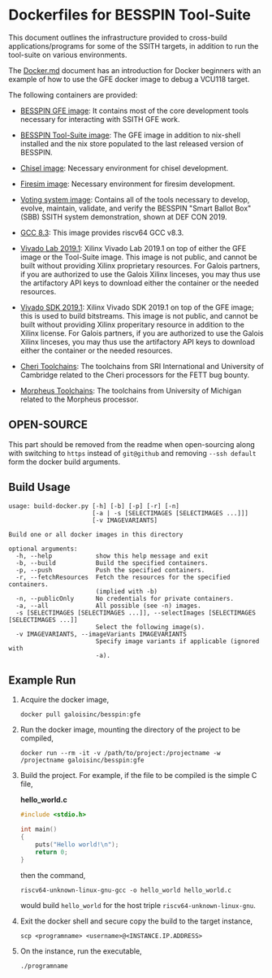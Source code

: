 # Dockerfiles for BESSPIN Tool-Suite

This document outlines the infrastructure provided to cross-build applications/programs for
some of the SSITH targets, in addition to run the tool-suite on various environments. 

The [Docker.md](./Docker.md) document has an introduction for Docker beginners with an example of how to use the GFE docker image to debug a VCU118 target.

The following containers are provided:

- [BESSPIN GFE image](./gfe/README.md): It contains most of the core development tools necessary for
interacting with SSITH GFE work.

- [BESSPIN Tool-Suite image](./tool-suite/README.md): The GFE image in addition to nix-shell installed and the nix store populated to the last released version of BESSPIN.

- [Chisel image](./chisel/README.md): Necessary environment for chisel development.

- [Firesim image](./firesim/README.md): Necessary environment for firesim development.

- [Voting system image](./voting-system/README.md): Contains all of the tools necessary to develop, evolve, maintain,
validate, and verify the BESSPIN "Smart Ballot Box" (SBB) SSITH system
demonstration, shown at DEF CON 2019.

- [GCC 8.3](./gcc83/README.md): This image provides riscv64 GCC v8.3.

- [Vivado Lab 2019.1](./vivado-lab-2019-1/README.md): Xilinx Vivado Lab 2019.1 on top of either the GFE image or the Tool-Suite image. This image is not public, and cannot be built without providing Xilinx proprietary resources. For Galois partners, if you are authorized to use the Galois Xilinx linceses, you may thus use the artifactory API keys to download either the container or the needed resources.

- [Vivado SDK 2019.1](./vivado-sdk-2019-1/README.md): Xilinx Vivado SDK 2019.1 on top of the GFE image; this is used to build bitstreams. This image is not public, and cannot be built without providing Xilinx properitary resource in addition to the Xilinx license. For Galois partners, if you are authorized to use the Galois Xilinx linceses, you may thus use the artifactory API keys to download either the container or the needed resources.

- [Cheri Toolchains](./fett-cheri/README.md): The toolchains from SRI International and University of Cambridge related to the Cheri processors for the FETT bug bounty.

- [Morpheus Toolchains](./michigan/README.md): The toolchains from University of Michigan related to the Morpheus processor.

## OPEN-SOURCE

This part should be removed from the readme when open-sourcing along with switching to `https` instead of `git@github` and removing `--ssh default` form the docker build arguments.


## Build Usage

```
usage: build-docker.py [-h] [-b] [-p] [-r] [-n]
                       [-a | -s [SELECTIMAGES [SELECTIMAGES ...]]]
                       [-v IMAGEVARIANTS]

Build one or all docker images in this directory

optional arguments:
  -h, --help            show this help message and exit
  -b, --build           Build the specified containers.
  -p, --push            Push the specified containers.
  -r, --fetchResources  Fetch the resources for the specified containers.
                        (implied with -b)
  -n, --publicOnly      No credentials for private containers.
  -a, --all             All possible (see -n) images.
  -s [SELECTIMAGES [SELECTIMAGES ...]], --selectImages [SELECTIMAGES [SELECTIMAGES ...]]
                        Select the following image(s).
  -v IMAGEVARIANTS, --imageVariants IMAGEVARIANTS
                        Specify image variants if applicable (ignored with
                        -a). 
```

## Example Run

1. Acquire the docker image,
    ```
    docker pull galoisinc/besspin:gfe
    ```

2. Run the docker image, mounting the directory of the project to be compiled,
    ```
   docker run --rm -it -v /path/to/project:/projectname -w /projectname galoisinc/besspin:gfe
   ```
   
3. Build the project. For example, if the file to be compiled is the simple C file,
    
    **hello_world.c**   
    ```c
    #include <stdio.h>
    
    int main()
    {
        puts("Hello world!\n");
        return 0;
    }
    ```
   
    then the command,
   
    ```
    riscv64-unknown-linux-gnu-gcc -o hello_world hello_world.c
    ```
   
    would build `hello_world` for the host triple `riscv64-unknown-linux-gnu`.

4. Exit the docker shell and secure copy the build to the target instance,

    ```
    scp <programname> <username>@<INSTANCE.IP.ADDRESS>
    ```

5. On the instance, run the executable,

    ```
    ./programname
    ```

